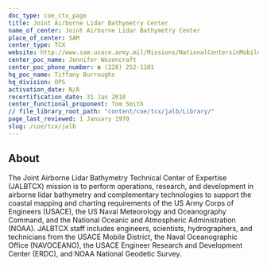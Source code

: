 ```yaml
---
doc_type: coe_ctx_page 
title: Joint Airborne Lidar Bathymetry Center
name_of_center: Joint Airborne Lidar Bathymetry Center
place_of_center: SAM
center_type: TCX
website: http://www.sam.usace.army.mil/Missions/NationalCentersinMobile/JointAirborneLidarBathymetry.aspx
center_poc_name: Jennifer Wozencraft
center_poc_phone_number: ☎ (228) 252-1101
hq_poc_name: Tiffany Burroughs
hq_division: OPS
activation_date: N/A
recertification_date: 31 Jan 2018
center_functional_proponent: Tom Smith
// file_library_root_path: "content/coe/tcx/jalb/Library/" 
page_last_reviewed: 1 January 1970 
slug: /coe/tcx/jalb
---
```


## About 

The Joint Airborne Lidar Bathymetry Technical Center of Expertise (JALBTCX) mission is to perform operations, research, and development in airborne lidar bathymetry and complementary technologies to support the coastal mapping and charting requirements of the US Army Corps of Engineers (USACE), the US Naval Meteorology and Oceanography Command, and the National Oceanic and Atmospheric Administration (NOAA). JALBTCX staff includes engineers, scientists, hydrographers, and technicians from the USACE Mobile District, the Naval Oceanographic Office (NAVOCEANO), the USACE Engineer Research and Development Center (ERDC), and NOAA National Geodetic Survey. 

 
